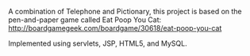 A combination of Telephone and Pictionary, this project is based on the pen-and-paper game called Eat Poop You Cat: http://boardgamegeek.com/boardgame/30618/eat-poop-you-cat

Implemented using servlets, JSP, HTML5, and MySQL.